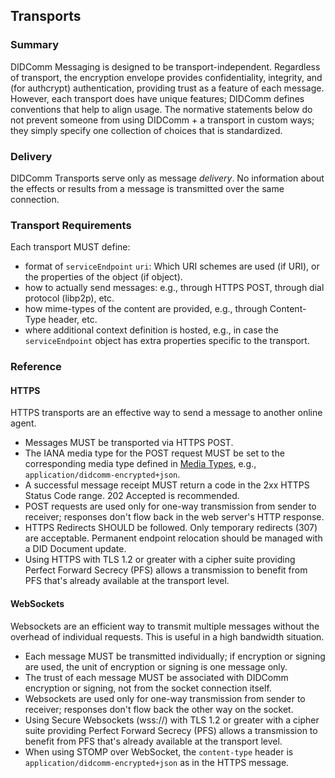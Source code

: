 ## Transports
### Summary
DIDComm Messaging is designed to be transport-independent. Regardless of transport, the encryption envelope provides confidentiality, integrity, and (for authcrypt) authentication, providing trust as a feature of each message. However, each transport does have unique features; DIDComm defines conventions that help to align usage. The normative statements below do not prevent someone from using DIDComm + a transport in custom ways; they simply specify one collection of choices that is standardized.

### Delivery

DIDComm Transports serve only as message _delivery_. No information about the effects or results from a message is transmitted over the same connection.

### Transport Requirements

Each transport MUST define:

- format of `serviceEndpoint` `uri`: Which URI schemes are used (if URI), or the properties of the object (if object).
- how to actually send messages:  e.g., through HTTPS POST, through dial protocol (libp2p), etc.
- how mime-types of the content are provided, e.g., through Content-Type header, etc.
- where additional context definition is hosted, e.g., in case the `serviceEndpoint`  object has extra properties specific to the transport.

### Reference
#### HTTPS

HTTPS transports are an effective way to send a message to another online agent.

- Messages MUST be transported via HTTPS POST.
- The IANA media type for the POST request MUST be set to the corresponding media type defined in [Media Types](#media-types), e.g., `application/didcomm-encrypted+json`.
- A successful message receipt MUST return a code in the 2xx HTTPS Status Code range. 202 Accepted is recommended. 
- POST requests are used only for one-way transmission from sender to receiver; responses don't flow back in the web server's HTTP response.
- HTTPS Redirects SHOULD be followed. Only temporary redirects (307) are acceptable. Permanent endpoint relocation should be managed with a DID Document update.
- Using HTTPS with TLS 1.2 or greater with a cipher suite providing Perfect Forward Secrecy (PFS) allows a transmission to benefit from PFS that's already available at the transport level.

#### WebSockets
Websockets are an efficient way to transmit multiple messages without the overhead of individual requests. This is useful in a high bandwidth situation.

- Each message MUST be transmitted individually; if encryption or signing are used, the unit of encryption or signing is one message only.
- The trust of each message MUST be associated with DIDComm encryption or signing, not from the socket connection itself.
- Websockets are used only for one-way transmission from sender to receiver; responses don't flow back the other way on the socket.
- Using Secure Websockets (wss://) with TLS 1.2 or greater with a cipher suite providing Perfect Forward Secrecy (PFS) allows a transmission to benefit from PFS that's already available at the transport level.
- When using STOMP over WebSocket, the `content-type` header is `application/didcomm-encrypted+json` as in the HTTPS message.
